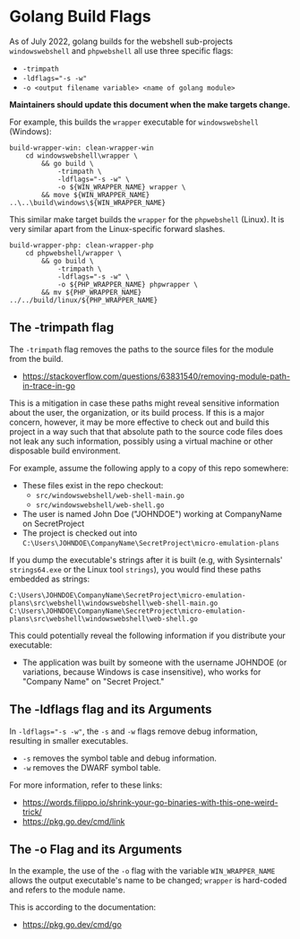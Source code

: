 # Golang Build Flags

As of July 2022, golang builds for the webshell sub-projects
`windowswebshell` and `phpwebshell` all use three specific flags:

* `-trimpath`
* `-ldflags="-s -w"`
* `-o <output filename variable> <name of golang module>`

**Maintainers should update this document when the make targets change.**

For example, this builds the `wrapper` executable for `windowswebshell` (Windows):
```
build-wrapper-win: clean-wrapper-win
	cd windowswebshell\wrapper \
		&& go build \
			-trimpath \
			-ldflags="-s -w" \
			-o ${WIN_WRAPPER_NAME} wrapper \
		&& move ${WIN_WRAPPER_NAME} ..\..\build\windows\${WIN_WRAPPER_NAME}
```

This similar make target builds the `wrapper` for the `phpwebshell` (Linux).
It is very similar apart from the Linux-specific forward slashes.

```
build-wrapper-php: clean-wrapper-php
	cd phpwebshell/wrapper \
		&& go build \
			-trimpath \
			-ldflags="-s -w" \
			-o ${PHP_WRAPPER_NAME} phpwrapper \
		&& mv ${PHP_WRAPPER_NAME} ../../build/linux/${PHP_WRAPPER_NAME}
```

## The -trimpath flag

The `-trimpath` flag removes the paths to the source files for the module from the
build.

* https://stackoverflow.com/questions/63831540/removing-module-path-in-trace-in-go

This is a mitigation in case these paths might reveal sensitive information about
the user, the organization, or its build process. If this is a major concern,
however, it may be more effective to check out and build this project in a way 
such that that absolute path to the source code files does not leak
any such information, possibly using a virtual machine or other disposable
build environment.

For example, assume the following apply to a copy of this repo somewhere:
* These files exist in the repo checkout:
  * `src/windowswebshell/web-shell-main.go`
  * `src/windowswebshell/web-shell.go`
* The user is named John Doe ("JOHNDOE") working at CompanyName on SecretProject
* The project is checked out into `C:\Users\JOHNDOE\CompanyName\SecretProject\micro-emulation-plans`

If you dump the executable's strings after it is built (e.g, with
Sysinternals' `strings64.exe` or the Linux tool `strings`), you would find
these paths embedded as strings:

```
C:\Users\JOHNDOE\CompanyName\SecretProject\micro-emulation-plans\src\webshell\windowswebshell\web-shell-main.go
C:\Users\JOHNDOE\CompanyName\SecretProject\micro-emulation-plans\src\webshell\windowswebshell\web-shell.go
```

This could potentially reveal the following information if you distribute your executable:
* The application was built by someone with the username JOHNDOE (or variations, because
  Windows is case insensitive), who works for "Company Name" on "Secret Project."

## The -ldflags flag and its Arguments

In `-ldflags="-s -w"`, the `-s` and `-w` flags remove debug information,
resulting in smaller executables.
* `-s` removes the symbol table and debug information.
* `-w` removes the DWARF symbol table.

For more information, refer to these links:
* https://words.filippo.io/shrink-your-go-binaries-with-this-one-weird-trick/
* https://pkg.go.dev/cmd/link

## The -o Flag and its Arguments

In the example, the use of the `-o` flag with the variable `WIN_WRAPPER_NAME`
allows the output executable's name to be changed; `wrapper` is hard-coded and
refers to the module name.

This is according to the documentation:
* https://pkg.go.dev/cmd/go
